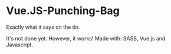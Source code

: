 # Vue.JS-Punching-Bag
Exactly what it says on the tin.

It's not done yet. However, it works!
Made with: SASS, Vue.js and Javascript.
